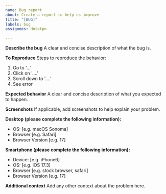 ```yaml
---
name: Bug report
about: Create a report to help us improve
title: "[BUG]"
labels: bug
assignees: Hutotpn

---
```


**Describe the bug**
A clear and concise description of what the bug is.

**To Reproduce**
Steps to reproduce the behavior:
1. Go to '...'
2. Click on '....'
3. Scroll down to '....'
4. See error

**Expected behavior**
A clear and concise description of what you expected to happen.

**Screenshots**
If applicable, add screenshots to help explain your problem.

**Desktop (please complete the following information):**
 - OS: [e.g. macOS Sonoma]
 - Browser [e.g. Safari]
 - Browser Version [e.g. 17]

**Smartphone (please complete the following information):**
 - Device: [e.g. iPhone6]
 - OS: [e.g. iOS 17.3]
 - Browser [e.g. stock browser, safari]
 - Browser Version [e.g. 17]

**Additional context**
Add any other context about the problem here.
